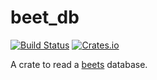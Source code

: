 # beet_db

[![Build Status](https://travis-ci.org/g-s-k/berts.svg?branch=master)](https://travis-ci.org/g-s-k/berts)
[![Crates.io](http://meritbadge.herokuapp.com/beet_db)](https://crates.io/crates/beet_db)


A crate to read a [beets](https://github.com/beetbox/beets) database.
